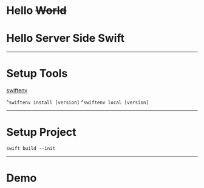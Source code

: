 # Hello ~~World~~
# Hello Server Side Swift

---

# Setup Tools

[swiftenv](https://github.com/kylef/swiftenv)


^`swiftenv install [version]`
^`swiftenv local [version]`

---
# Setup Project

`swift build --init`

---

# Demo

